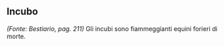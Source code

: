 ## **Incubo**

_(Fonte: Bestiario, pag. 211)_ Gli incubi sono fiammeggianti equini forieri di
morte.
